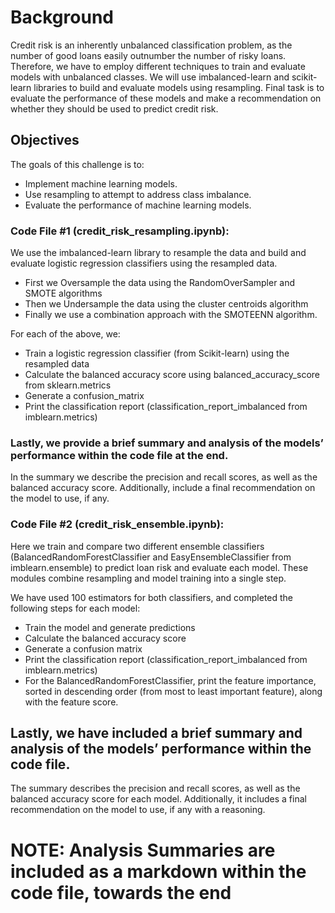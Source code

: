 # Background
Credit risk is an inherently unbalanced classification problem, as the number of good loans easily outnumber the number of risky loans. Therefore, we have to employ different techniques to train and evaluate models with unbalanced classes. We will use imbalanced-learn and scikit-learn libraries to build and evaluate models using resampling. Final task is to evaluate the performance of these models and make a recommendation on whether they should be used to predict credit risk.

## Objectives
The goals of this challenge is to: 
- Implement machine learning models.
- Use resampling to attempt to address class imbalance.
- Evaluate the performance of machine learning models.

### Code File #1 (credit_risk_resampling.ipynb):

We use the imbalanced-learn library to resample the data and build and evaluate logistic regression classifiers using the resampled data. 

- First we Oversample the data using the RandomOverSampler and SMOTE algorithms
- Then we Undersample the data using the cluster centroids algorithm
- Finally we use a combination approach with the SMOTEENN algorithm.

For each of the above, we:
- Train a logistic regression classifier (from Scikit-learn) using the resampled data
- Calculate the balanced accuracy score using balanced_accuracy_score from sklearn.metrics
- Generate a confusion_matrix
- Print the classification report (classification_report_imbalanced from imblearn.metrics)

### Lastly, we provide a brief summary and analysis of the models’ performance within the code file at the end.

In the summary we describe the precision and recall scores, as well as the balanced accuracy score. Additionally, include a final recommendation on the model to use, if any. 


### Code File #2 (credit_risk_ensemble.ipynb):

Here we train and compare two different ensemble classifiers (BalancedRandomForestClassifier and EasyEnsembleClassifier from imblearn.ensemble) to predict loan risk and evaluate each model. These modules combine resampling and model training into a single step. 

We have used 100 estimators for both classifiers, and completed the following steps for each model:
- Train the model and generate predictions
- Calculate the balanced accuracy score
- Generate a confusion matrix
- Print the classification report (classification_report_imbalanced from imblearn.metrics)
- For the BalancedRandomForestClassifier, print the feature importance, sorted in descending order (from most to least important feature), along with the feature score.


## Lastly, we have included a brief summary and analysis of the models’ performance within the code file. 
The summary describes the precision and recall scores, as well as the balanced accuracy score for each model. Additionally, it includes a final recommendation on the model to use, if any with a reasoning.


# NOTE: Analysis Summaries are included as a markdown within the code file, towards the end
